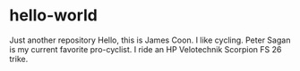 # hello-world
Just another repository
Hello, this is James Coon.  I like cycling.  Peter Sagan is my current favorite pro-cyclist.  I ride an HP Velotechnik Scorpion FS 26 trike.
